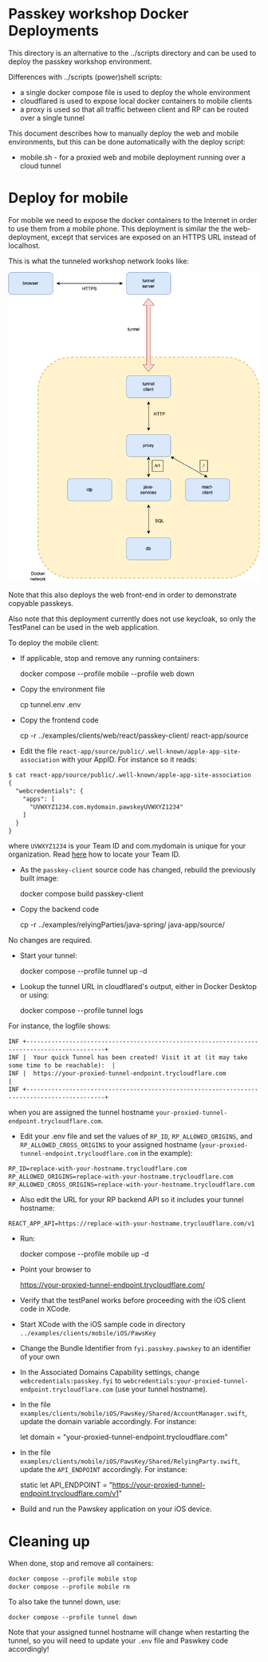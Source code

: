 # Passkey workshop Docker Deployments

This directory is an alternative to the ../scripts directory and can be used to deploy the passkey workshop environment.

Differences with ../scripts (power)shell scripts:

- a single docker compose file is used to deploy the whole environment
- cloudflared is used to expose local docker containers to mobile clients
- a proxy is used so that all traffic between client and RP can be routed over a single tunnel

This document describes how to manually deploy the web and mobile environments, but this can be done automatically with the deploy script:

- mobile.sh - for a proxied web and mobile deployment running over a cloud tunnel

# Deploy for mobile

For mobile we need to expose the docker containers to the Internet in order to use them from a mobile phone.
This deployment is similar the the web-deployment, except that services are exposed on an HTTPS URL instead of localhost.

This is what the tunneled workshop network looks like:

![Workshop network](passkey-workshop.png)

Note that this also deploys the web front-end in order to demonstrate copyable passkeys.

Also note that this deployment currently does not use keycloak, so only the TestPanel can be used in the web application.

To deploy the mobile client:

- If applicable, stop and remove any running containers:

	docker compose --profile mobile --profile web down

- Copy the environment file

	cp tunnel.env .env

- Copy the frontend code

	cp -r ../examples/clients/web/react/passkey-client/ react-app/source

- Edit the file `react-app/source/public/.well-known/apple-app-site-association` with your AppID. For instance so it reads:

```
$ cat react-app/source/public/.well-known/apple-app-site-association 
{
  "webcredentials": {
    "apps": [
      "UVWXYZ1234.com.mydomain.pawskeyUVWXYZ1234"
    ]
  }
}
```

where `UVWXYZ1234` is your Team ID and com.mydomain is unique for your organization.
Read [here](https://developer.apple.com/help/account/manage-your-team/locate-your-team-id/) how to locate your Team ID.

- As the `passkey-client` source code has changed, rebuild the previously built image:

	docker compose build passkey-client

- Copy the backend code

	cp -r  ../examples/relyingParties/java-spring/ java-app/source/

No changes are required.

- Start your tunnel:

	docker compose --profile tunnel up -d

- Lookup the tunnel URL in cloudflared's output, either in Docker Desktop or using:

	docker compose --profile tunnel logs

For instance, the logfile shows:

```
INF +--------------------------------------------------------------------------------------------+
INF |  Your quick Tunnel has been created! Visit it at (it may take some time to be reachable):  |
INF |  https://your-proxied-tunnel-endpoint.trycloudflare.com                                     |
INF +--------------------------------------------------------------------------------------------+
```

when you are assigned the tunnel hostname `your-proxied-tunnel-endpoint.trycloudflare.com`.

- Edit your .env file and set the values of `RP_ID`, `RP_ALLOWED_ORIGINS`, and `RP_ALLOWED_CROSS_ORIGINS` to your assigned hostname (`your-proxied-tunnel-endpoint.trycloudflare.com` in the example):

```
RP_ID=replace-with-your-hostname.trycloudflare.com
RP_ALLOWED_ORIGINS=replace-with-your-hostname.trycloudflare.com
RP_ALLOWED_CROSS_ORIGINS=replace-with-your-hostname.trycloudflare.com
```

- Also edit the URL for your RP backend API so it includes your tunnel hostname:

```
REACT_APP_API=https://replace-with-your-hostname.trycloudflare.com/v1
```

- Run:

	docker compose --profile mobile up -d

- Point your browser to

	https://your-proxied-tunnel-endpoint.trycloudflare.com/

- Verify that the testPanel works before proceeding with the iOS client code in XCode.

- Start XCode with the iOS sample code in directory `../examples/clients/mobile/iOS/PawsKey`

- Change the Bundle Identifier from `fyi.passkey.pawskey` to an identifier of your own

- In the Associated Domains Capability settings, change `webcredentials:passkey.fyi` to `webcredentials:your-proxied-tunnel-endpoint.trycloudflare.com` (use your tunnel hostname).

- In the file `examples/clients/mobile/iOS/PawsKey/Shared/AccountManager.swift`, update the domain variable accordingly. For instance:

	let domain = "your-proxied-tunnel-endpoint.trycloudflare.com"

- In the file `examples/clients/mobile/iOS/PawsKey/Shared/RelyingParty.swift`, update the `API_ENDPOINT` accordingly. For instance:

	static let API_ENDPOINT = "https://your-proxied-tunnel-endpoint.trycloudflare.com/v1"

- Build and run the Pawskey application on your iOS device.

# Cleaning up

When done, stop and remove all containers:

	docker compose --profile mobile stop
	docker compose --profile mobile rm

To also take the tunnel down, use:

	docker compose --profile tunnel down

Note that your assigned tunnel hostname will change when restarting the tunnel, so you will need to update your `.env` file and Paswkey code accordingly!
